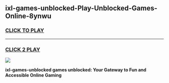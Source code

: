 
## ixl-games-unblocked-Play-Unblocked-Games-Online-8ynwu
<h3>
<a href="https://premium76.site?title=ixl-games-unblocked&ref=25A">CLICK TO PLAY</a></h3>
<hr>

<h3>
<a href="https://premium76.site?title=ixl-games-unblocked&ref=25A">CLICK 2 PLAY</a>
  
</h3>

<a href="https://premium76.site?title=ixl-games-unblocked&ref=25A"><img src="https://clearcache.store/games.png"></a>


**ixl-games-unblocked games unblocked: Your Gateway to Fun and Accessible Online Gaming**
